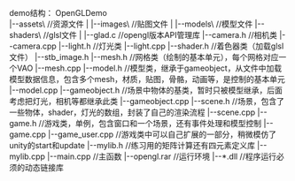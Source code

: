 demo结构：
OpenGLDemo\
|--assets\			//资源文件
|	|--images\		//贴图文件
|	|--models\		//模型文件
|--shaders\			//glsl文件
|
|--glad.c			//opengl版本API管理库
|--camera.h			//相机类
|--camera.cpp
|--light.h			//灯光类
|--light.cpp
|--shader.h			//着色器类（加载glsl文件）
|--stb_image.h
|--mesh.h			//网格类（绘制的基本单元），每个网格对应一个VAO
|--mesh.cpp	
|--model.h			//模型类，继承于gameobject，从文件中加载模型数据信息，包含多个mesh，材质，贴图，骨骼，动画等，是控制的基本单元
|--model.cpp
|--gameobject.h		//场景中物体的基类，暂时只被模型继承，后面考虑把灯光，相机等都继承此类
|--gameobject.cpp
|--scene.h			//场景，包含了一些物体，shader，灯光的数组，封装了自己的渲染流程
|--scene.cpp
|--game.h			//游戏类，单例，包含窗口和一个场景，还有事件处理和模型控制
|--game.cpp
|--game_user.cpp	//游戏类中可以自己扩展的一部分，稍微模仿了unity的start和update
|--mylib.h			//练习用的矩阵计算还有四元素定义库
|--mylib.cpp
|--main.cpp			//主函数
|--opengl.rar		//运行环境
|--*.dll			//程序运行必须的动态链接库